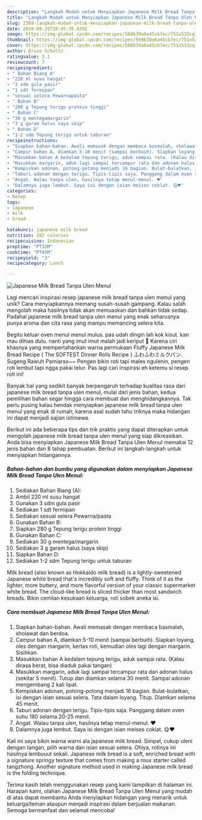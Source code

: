 ```yaml
---
description: "Langkah Mudah untuk Menyiapkan Japanese Milk Bread Tanpa Ulen Menul Anti Gagal"
title: "Langkah Mudah untuk Menyiapkan Japanese Milk Bread Tanpa Ulen Menul Anti Gagal"
slug: 2369-langkah-mudah-untuk-menyiapkan-japanese-milk-bread-tanpa-ulen-menul-anti-gagal
date: 2020-08-25T20:45:35.639Z
image: https://img-global.cpcdn.com/recipes/568b39a8a45cb7ec/751x532cq70/japanese-milk-bread-tanpa-ulen-menul-foto-resep-utama.jpg
thumbnail: https://img-global.cpcdn.com/recipes/568b39a8a45cb7ec/751x532cq70/japanese-milk-bread-tanpa-ulen-menul-foto-resep-utama.jpg
cover: https://img-global.cpcdn.com/recipes/568b39a8a45cb7ec/751x532cq70/japanese-milk-bread-tanpa-ulen-menul-foto-resep-utama.jpg
author: Bruce Schultz
ratingvalue: 3.1
reviewcount: 7
recipeingredient:
- " Bahan Biang A"
- "220 ml susu hangat"
- "3 sdm gula pasir"
- "1 sdt fermipan"
- "sesuai selera Pewarnapasta"
- " Bahan B"
- "280 g Tepung terigu protein tinggi"
- " Bahan C"
- "30 g mentegamargarin"
- "3 g garam halus saya skip"
- " Bahan D"
- "1-2 sdm Tepung terigu untuk taburan"
recipeinstructions:
- "Siapkan bahan-bahan. Awali memasak dengan membaca basmalah, sholawat dan berdoa."
- "Campur bahan A, diamkan 5-10 menit (sampai berbuih). Siapkan loyang, oles dengan margarin, kertas roti, kemudian oles lagi dengan margarin. Sisihkan."
- "Masukkan bahan A kedalam tepung terigu, aduk sampai rata. (Kalau dirasa berat, bisa diaduk pakai tangan)"
- "Masukkan margarin, aduk lagi sampai tercampur rata dan adonan halus (sekitar 5 menit). Tutup dan diamkan selama 30 menit. Sampai adonan mengembang 2 kali lipat."
- "Kempiskan adonan, potong-potong menjadi 16 bagian. Bulat-bulatkan, isi dengan isian sesuai selera. Tata dalam loyang. Titup. Diamkan selama 45 menit."
- "Taburi adonan dengan terigu. Tipis-tipis saja. Panggang dalam oven suhu 180 selama 20-25 menit."
- "Angat. Walau tanpa ulen, hasilnya tetap menul-menul. ♥️"
- "Dalamnya juga lembut. Saya isi dengan isian meises coklat. 😋♥️"
categories:
- Resep
tags:
- japanese
- milk
- bread

katakunci: japanese milk bread 
nutrition: 282 calories
recipecuisine: Indonesian
preptime: "PT32M"
cooktime: "PT45M"
recipeyield: "3"
recipecategory: Lunch

---
```



![Japanese Milk Bread Tanpa Ulen Menul](https://img-global.cpcdn.com/recipes/568b39a8a45cb7ec/751x532cq70/japanese-milk-bread-tanpa-ulen-menul-foto-resep-utama.jpg)

Lagi mencari inspirasi resep japanese milk bread tanpa ulen menul yang unik? Cara menyiapkannya memang susah-susah gampang. Kalau salah mengolah maka hasilnya tidak akan memuaskan dan bahkan tidak sedap. Padahal japanese milk bread tanpa ulen menul yang enak seharusnya punya aroma dan cita rasa yang mampu memancing selera kita.

Begitu keluar oven menul menul mulus. pas udah dingin lah kok kisut. kan mau dihias dulu. nanti yang imut imut malah jadi keriput 🤣 Karena ciri khasnya yang mempertahankan warna permukaan Fluffy Japanese Milk Bread Recipe ( The SOFTEST Dinner Rolls Recipe ) ふわふわミルクパン. Sugeng Rawuh Pamiarso~~ Pengen bikin roti tapi males ngulenin, pengen roti lembut tapi ngga pakai telur. Pas lagi cari inspirasi eh ketemu si resep roti ini!

Banyak hal yang sedikit banyak berpengaruh terhadap kualitas rasa dari japanese milk bread tanpa ulen menul, mulai dari jenis bahan, kedua pemilihan bahan segar hingga cara membuat dan menghidangkannya. Tak perlu pusing kalau hendak menyiapkan japanese milk bread tanpa ulen menul yang enak di rumah, karena asal sudah tahu triknya maka hidangan ini dapat menjadi sajian istimewa.


Berikut ini ada beberapa tips dan trik praktis yang dapat diterapkan untuk mengolah japanese milk bread tanpa ulen menul yang siap dikreasikan. Anda bisa menyiapkan Japanese Milk Bread Tanpa Ulen Menul memakai 12 jenis bahan dan 8 tahap pembuatan. Berikut ini langkah-langkah untuk menyiapkan hidangannya.

<!--inarticleads1-->

##### Bahan-bahan dan bumbu yang digunakan dalam menyiapkan Japanese Milk Bread Tanpa Ulen Menul:

1. Sediakan  Bahan Biang (A):
1. Ambil 220 ml susu hangat
1. Gunakan 3 sdm gula pasir
1. Sediakan 1 sdt fermipan
1. Sediakan sesuai selera Pewarna/pasta
1. Gunakan  Bahan B:
1. Siapkan 280 g Tepung terigu protein tinggi
1. Gunakan  Bahan C:
1. Sediakan 30 g mentega/margarin
1. Sediakan 3 g garam halus (saya skip)
1. Siapkan  Bahan D:
1. Sediakan 1-2 sdm Tepung terigu untuk taburan


Milk bread (also known as Hokkaido milk bread) is a lightly-sweetened Japanese white bread that&#39;s incredibly soft and fluffy. Think of it as the lighter, more buttery, and more flavorful version of your classic supermarket white bread. The cloud-like bread is sliced thicker than most sandwich breads. Bikin cemilan kesukaan keluarga, roti sobek aneka isi. 

<!--inarticleads2-->

##### Cara membuat Japanese Milk Bread Tanpa Ulen Menul:

1. Siapkan bahan-bahan. Awali memasak dengan membaca basmalah, sholawat dan berdoa.
1. Campur bahan A, diamkan 5-10 menit (sampai berbuih). Siapkan loyang, oles dengan margarin, kertas roti, kemudian oles lagi dengan margarin. Sisihkan.
1. Masukkan bahan A kedalam tepung terigu, aduk sampai rata. (Kalau dirasa berat, bisa diaduk pakai tangan)
1. Masukkan margarin, aduk lagi sampai tercampur rata dan adonan halus (sekitar 5 menit). Tutup dan diamkan selama 30 menit. Sampai adonan mengembang 2 kali lipat.
1. Kempiskan adonan, potong-potong menjadi 16 bagian. Bulat-bulatkan, isi dengan isian sesuai selera. Tata dalam loyang. Titup. Diamkan selama 45 menit.
1. Taburi adonan dengan terigu. Tipis-tipis saja. Panggang dalam oven suhu 180 selama 20-25 menit.
1. Angat. Walau tanpa ulen, hasilnya tetap menul-menul. ♥️
1. Dalamnya juga lembut. Saya isi dengan isian meises coklat. 😋♥️


Kali ini saya bikin warna warni ala japanese milk bread. Simpel, cukup uleni dengan tangan, pilih warna dan isian sesuai selera. Ohiya, rotinya ini hasilnya lembuuut sekali. Japanese milk bread is a soft, enriched bread with a signature springy texture that comes from making a roux starter called tangzhong. Another signature method used in making Japanese milk bread is the folding technique. 

Terima kasih telah menggunakan resep yang kami tampilkan di halaman ini. Harapan kami, olahan Japanese Milk Bread Tanpa Ulen Menul yang mudah di atas dapat membantu Anda menyiapkan hidangan yang menarik untuk keluarga/teman ataupun menjadi inspirasi dalam berjualan makanan. Semoga bermanfaat dan selamat mencoba!
